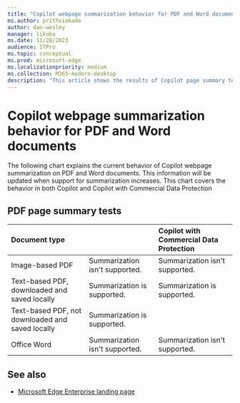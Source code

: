 ```yaml
---
title: "Copilot webpage summarization behavior for PDF and Word documents"
ms.author: prithviokade
author: dan-wesley
manager: likuba
ms.date: 11/28/2023
audience: ITPro
ms.topic: conceptual
ms.prod: microsoft-edge
ms.localizationpriority: medium
ms.collection: M365-modern-desktop
description: "This article shows the results of Copilot page summary tests."
---
```


# Copilot webpage summarization behavior for PDF and Word documents

The following chart explains the current behavior of Copilot webpage summarization on PDF and Word documents. This information will be updated when support for summarization increases. This chart covers the behavior in both Copilot and Copilot with Commercial Data Protection

## PDF page summary tests

| Document type|  | Copilot with Commercial Data Protection |
|:-----|:-----|:-----|
| Image-based PDF | Summarization isn't supported. | Summarization isn't supported. |
| Text-based PDF, downloaded and saved locally | Summarization is supported. | Summarization is supported. |
| Text-based PDF, not downloaded and saved locally | Summarization is supported. |   |
| Office Word | Summarization isn't supported. | Summarization isn't supported. |

## See also

- [Microsoft Edge Enterprise landing page](https://aka.ms/EdgeEnterprise)
